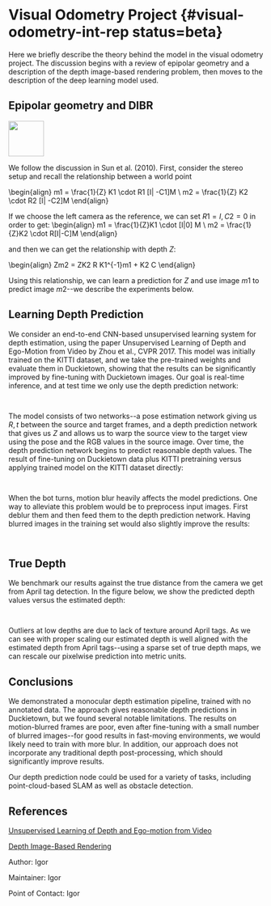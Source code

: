 # Visual Odometry Project {#visual-odometry-int-rep status=beta}

Here we briefly describe the theory behind the model in the visual odometry project.  The discussion begins with a review of epipolar geometry and a description of the depth image-based rendering problem, then moves to the description of the deep learning model used.

## Epipolar geometry and DIBR

<div figure-id="fig:the-bigger-picture" figure-caption="Epipolar geometry.">
     <img src="epipolar.png" width='400' style='width: 5em'/>
</div>

We follow the discussion in Sun et al. (2010).  First, consider the stereo setup and recall the relationship between a world point

\begin{align}
m1 = \frac{1}{Z} K1 \cdot R1 [I| -C1]M \\
m2 = \frac{1}{Z} K2 \cdot R2 [I| -C2]M
\end{align}

If we choose the left camera as the reference, we can set $R1=I, C2=0$ in order to get:
\begin{align}
m1 = \frac{1}{Z}K1 \cdot [I|0] M \\
m2 = \frac{1}{Z}K2 \cdot R[I|-C]M
\end{align}

and then we can get the relationship with depth $Z$:

\begin{align}
Zm2 = ZK2 R K1^{-1}m1 + K2 C
\end{align}

Using this relationship, we can learn a prediction for $Z$ and use image $m1$ to predict image $m2$--we describe the experiments below.

## Learning Depth Prediction

We consider an end-to-end CNN-based unsupervised learning system for depth estimation, using the paper Unsupervised Learning of Depth and Ego-Motion from Video by Zhou et al., CVPR 2017.  This model was initially trained on the KITTI dataset, and we take the pre-trained weights and evaluate them in Duckietown, showing that the results can be significantly improved by fine-tuning with Duckietown images.  Our goal is real-time inference, and at test time we only use the depth prediction network:

<div figure-id="fig:dispnet" figure-caption="The general architecture.">
     <img src="dispnet.png" width='400' style='width: 15'/>
</div>

The model consists of two networks--a pose estimation network giving us $R,t$ between the source and target frames, and a depth prediction network that gives us $Z$ and allows us to warp the source view to the target view using the pose and the RGB values in the source image.  Over time, the depth prediction network begins to predict reasonable depth values.
The result of fine-tuning on Duckietown data plus KITTI pretraining versus applying trained model on the KITTI dataset directly:

<div figure-id="fig:finetune" figure-caption="Fine tuning on our dataset.">
     <img src="pretrain.png" width='500' style='width: 15'/>
</div>

When the bot turns, motion blur heavily affects the model predictions. One way to alleviate this problem would be to preprocess input images. First deblur them and then feed them to the depth prediction network. Having blurred images in the training set would also slightly improve the results:

<div figure-id="fig:blur" figure-caption="Results on motion-blurred images.">
     <img src="blur.png" style='width: 15'/>
</div>

## True Depth

We benchmark our results against the true distance from the camera we get from April tag detection.  In the figure below, we show the predicted depth values versus the estimated depth:

<div figure-id="fig:realdepth" figure-caption="Comparison to true depth.">
     <img src="real_depth.png" style='width: 15'/>
</div>

Outliers at low depths are due to lack of texture around April tags. As we can see with proper scaling our estimated depth is well aligned with the  estimated depth from April tags--using a sparse set of true depth maps, we can rescale our pixelwise prediction into metric units.

## Conclusions

We demonstrated a monocular depth estimation pipeline, trained with no annotated data.  The approach gives reasonable depth predictions in Duckietown, but we found several notable limitations.  The results on motion-blurred frames are poor, even after fine-tuning with a small number of blurred images--for good results in fast-moving environments, we would likely need to train with more blur.  In addition, our approach does not incorporate any traditional depth post-processing, which should significantly improve results.

Our depth prediction node could be used for a variety of tasks, including point-cloud-based SLAM as well as obstacle detection.

## References

[Unsupervised Learning of Depth and Ego-motion from Video](https://people.eecs.berkeley.edu/~tinghuiz/projects/SfMLearner/)

[Depth Image-Based Rendering](http://www.apsipa.org/proceedings_2010/pdf/APSIPA197.pdf)

Author: Igor

Maintainer: Igor

Point of Contact: Igor
